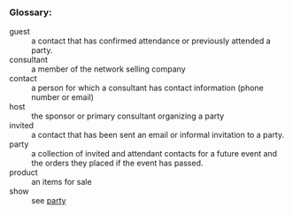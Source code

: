### Glossary:

<dl>
    <dt  name="guest">guest</dt>
    <dd>a contact that has confirmed attendance or previously attended a party.</dd>
    <dt name="consultant">consultant</dt>
    <dd>a member of the network selling company</dd>
    <dt name="contact">contact</dt>
    <dd>a person for which a consultant has contact information (phone number or email)</dd>
    <dt name="host">host</dt>
    <dd>the sponsor or primary consultant organizing a party</dd> 
    <dt name="invited">invited</dt>
    <dd>a contact that has been sent an email or informal invitation to a party.</dd>
    <dt name="party">party</dt>
    <dd>a collection of invited and attendant contacts for a future event and the orders they placed if the event has passed.</dd>
    <dt name="product">product</dt>
    <dd>an items for sale</dd>
    <dt name="show">show</dt>
    <dd>see <a href="#party">party</a></dd> 
</dl>
